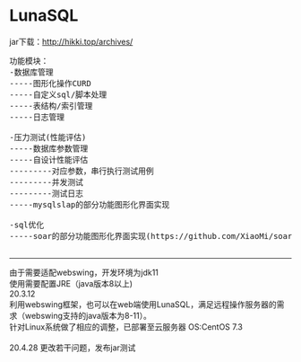 # LunaSQL
jar下载：http://hikki.top/archives/
<pre>
功能模块：
-数据库管理
-----图形化操作CURD
-----自定义sql/脚本处理
-----表结构/索引管理
-----日志管理

-压力测试(性能评估)
-----数据库参数管理
-----自设计性能评估
---------对应参数，串行执行测试用例
---------并发测试
---------测试日志
-----mysqlslap的部分功能图形化界面实现

-sql优化
-----soar的部分功能图形化界面实现(https://github.com/XiaoMi/soar)

</pre>

<hr>
由于需要适配webswing，开发环境为jdk11<br>
使用需要配置JRE（java版本8以上)<br>
20.3.12<br>
利用webswing框架，也可以在web端使用LunaSQL，满足远程操作服务器的需求（webswing支持的java版本为8-11）。<br>
针对Linux系统做了相应的调整，已部署至云服务器 OS:CentOS 7.3<br>
<br>
20.4.28
更改若干问题，发布jar测试


